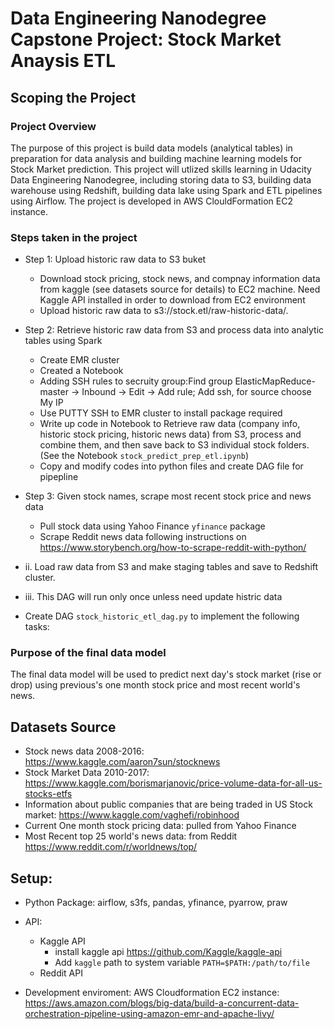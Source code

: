 # Data Engineering Nanodegree Capstone Project: Stock Market Anaysis ETL
## Scoping the Project
### Project Overview
The purpose of this project is build data models (analytical tables) in preparation for data analysis and building machine learning models for Stock Market prediction. This project will utlized skills learning in Udacity Data Engineering Nanodegree, including storing data to S3, building data warehouse using Redshift, building data lake using Spark and ETL pipelines using Airflow. The project is developed in AWS ClouldFormation EC2 instance. 

### Steps taken in the project
* Step 1: Upload historic raw data to S3 buket
    * Download stock pricing, stock news, and compnay information data from kaggle (see datasets source for details) to EC2 machine. Need Kaggle API installed in order to download from EC2 environment
   * Upload historic raw data to s3://stock.etl/raw-historic-data/.

* Step 2: Retrieve historic raw data from S3 and process data into analytic tables using Spark
    * Create EMR cluster
    * Created a Notebook
    * Adding SSH rules to secruity group:Find group ElasticMapReduce-master -> Inbound -> Edit -> Add rule; Add ssh, for source choose My IP
    * Use PUTTY SSH to EMR cluster to install package required 
    * Write up code in Notebook to Retrieve raw data (company info, historic stock pricing, historic news data) from S3, process and combine them, and then save back to S3 individual stock folders. (See the Notebook `stock_predict_prep_etl.ipynb`)
    * Copy and modify codes into python files and create DAG file for pipepline
 
 * Step 3: Given stock names, scrape most recent stock price and news data
    * Pull stock data using Yahoo Finance `yfinance` package
    * Scrape Reddit news data following instructions on https://www.storybench.org/how-to-scrape-reddit-with-python/
         
         
* ii. Load raw data from S3 and make staging tables and save to Redshift cluster.
* iii. This DAG will run only once unless need update histric data

 * Create DAG `stock_historic_etl_dag.py` to implement the following tasks:
 

### Purpose of the final data model
The final data model will be used to predict next day's stock market (rise or drop) using previous's one month stock price and most recent world's news.

## Datasets Source
- Stock news data 2008-2016: https://www.kaggle.com/aaron7sun/stocknews
- Stock Market Data 2010-2017: https://www.kaggle.com/borismarjanovic/price-volume-data-for-all-us-stocks-etfs
- Information about public companies that are being traded in US Stock market: https://www.kaggle.com/vaghefi/robinhood
- Current One month stock pricing data: pulled from Yahoo Finance
- Most Recent top 25 world's news data: from Reddit https://www.reddit.com/r/worldnews/top/

## Setup:
- Python Package: airflow, s3fs, pandas, yfinance, pyarrow, praw
- API: 
   * Kaggle API 
      - install kaggle api https://github.com/Kaggle/kaggle-api
      - Add `kaggle` path to system variable `PATH=$PATH:/path/to/file`
   * Reddit API

 - Development enviroment: AWS Cloudformation EC2 instance: https://aws.amazon.com/blogs/big-data/build-a-concurrent-data-orchestration-pipeline-using-amazon-emr-and-apache-livy/
   
